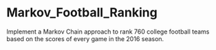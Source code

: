 # Markov_Football_Ranking
Implement a Markov Chain approach to rank 760 college football teams based on the scores of every game in the 2016 season.
